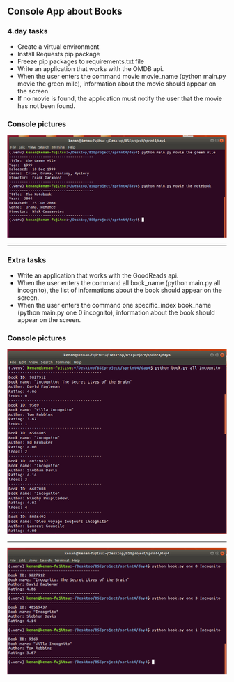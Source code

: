## Console App about Books

### 4.day tasks

* Create a virtual environment
* Install Requests pip package
* Freeze pip packages to requirements.txt file
* Write an application that works with the OMDB api.
* When the user enters the command movie movie_name (python main.py movie the green mile), information about the movie should appear on the screen.
* If no movie is found, the application must notify the user that the movie has not been found.


### Console pictures
<img src="./d4_1.png" alt="">

<hr>


### Extra tasks

* Write an application that works with the GoodReads api.
* When the user enters the command all book_name (python main.py all incognito), the list of informations about the book should appear on the screen.
* When the user enters the command one specific_index book_name (python main.py one 0 incognito), information about the book should appear on the screen.


### Console pictures
<img src="./d4_2.png" alt="">

<hr>

<img src="./d4_3.png" alt="">

